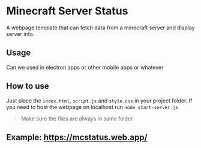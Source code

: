 # Minecraft Server Status
A webpage template that can fetch data from a minecraft server and display server info.

## Usage
Can we used in electron apps or other mobile apps or whatever

## How to use
Just place the `index.html`, `script.js` and `style.css` in your project folder. If you need to host the webpage on localhost run `node start-server.js`
> Make sure the files are always in same folder


## Example: https://mcstatus.web.app/

